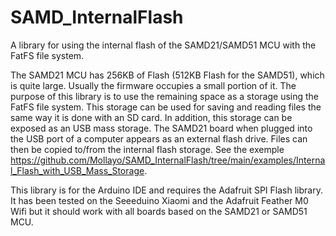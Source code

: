 # SAMD_InternalFlash
A library for using the internal flash of the SAMD21/SAMD51 MCU with the FatFS file system.

The SAMD21 MCU has 256KB of Flash (512KB Flash for the SAMD51), which is quite large. Usually the firmware occupies a small portion of it. The purpose of this library is to use the remaining space as a storage using the FatFS file system. This storage can be used for saving and reading files the same way it is done with an SD card. In addition, this storage can be exposed as an USB mass storage. The SAMD21 board when plugged into the USB port of a computer appears as an external flash drive. Files can then be copied to/from the internal flash storage. See the exemple https://github.com/Mollayo/SAMD_InternalFlash/tree/main/examples/Internal_Flash_with_USB_Mass_Storage.

This library is for the Arduino IDE and requires the Adafruit SPI Flash library. It has been tested on the Seeeduino Xiaomi and the Adafruit Feather M0 Wifi but it should work with all boards based on the SAMD21 or SAMD51 MCU. 


